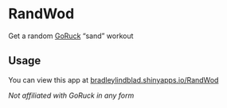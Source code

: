 
<!-- README.md is generated from README.Rmd. Please edit that file -->

# RandWod

Get a random [GoRuck](https://goruck.com) “sand” workout

## Usage

You can view this app at
[bradleylindblad.shinyapps.io/RandWod](https://bradleylindblad.shinyapps.io/RandWod)

*Not affiliated with GoRuck in any form*
